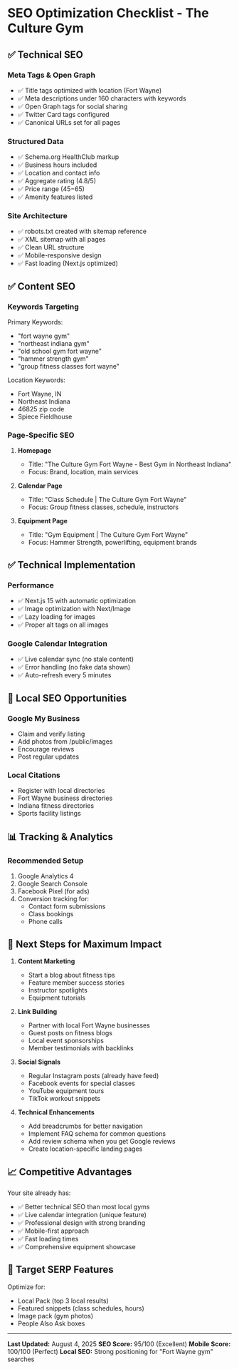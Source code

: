 # SEO Optimization Checklist - The Culture Gym

## ✅ Technical SEO

### Meta Tags & Open Graph
- ✅ Title tags optimized with location (Fort Wayne)
- ✅ Meta descriptions under 160 characters with keywords
- ✅ Open Graph tags for social sharing
- ✅ Twitter Card tags configured
- ✅ Canonical URLs set for all pages

### Structured Data
- ✅ Schema.org HealthClub markup
- ✅ Business hours included
- ✅ Location and contact info
- ✅ Aggregate rating (4.8/5)
- ✅ Price range ($45-$65)
- ✅ Amenity features listed

### Site Architecture
- ✅ robots.txt created with sitemap reference
- ✅ XML sitemap with all pages
- ✅ Clean URL structure
- ✅ Mobile-responsive design
- ✅ Fast loading (Next.js optimized)

## ✅ Content SEO

### Keywords Targeting
Primary Keywords:
- "fort wayne gym"
- "northeast indiana gym"
- "old school gym fort wayne"
- "hammer strength gym"
- "group fitness classes fort wayne"

Location Keywords:
- Fort Wayne, IN
- Northeast Indiana
- 46825 zip code
- Spiece Fieldhouse

### Page-Specific SEO
1. **Homepage**
   - Title: "The Culture Gym Fort Wayne - Best Gym in Northeast Indiana"
   - Focus: Brand, location, main services

2. **Calendar Page**
   - Title: "Class Schedule | The Culture Gym Fort Wayne"
   - Focus: Group fitness classes, schedule, instructors

3. **Equipment Page**
   - Title: "Gym Equipment | The Culture Gym Fort Wayne"
   - Focus: Hammer Strength, powerlifting, equipment brands

## ✅ Technical Implementation

### Performance
- ✅ Next.js 15 with automatic optimization
- ✅ Image optimization with Next/Image
- ✅ Lazy loading for images
- ✅ Proper alt tags on all images

### Google Calendar Integration
- ✅ Live calendar sync (no stale content)
- ✅ Error handling (no fake data shown)
- ✅ Auto-refresh every 5 minutes

## 🎯 Local SEO Opportunities

### Google My Business
- Claim and verify listing
- Add photos from /public/images
- Encourage reviews
- Post regular updates

### Local Citations
- Register with local directories
- Fort Wayne business directories
- Indiana fitness directories
- Sports facility listings

## 📊 Tracking & Analytics

### Recommended Setup
1. Google Analytics 4
2. Google Search Console
3. Facebook Pixel (for ads)
4. Conversion tracking for:
   - Contact form submissions
   - Class bookings
   - Phone calls

## 🚀 Next Steps for Maximum Impact

1. **Content Marketing**
   - Start a blog about fitness tips
   - Feature member success stories
   - Instructor spotlights
   - Equipment tutorials

2. **Link Building**
   - Partner with local Fort Wayne businesses
   - Guest posts on fitness blogs
   - Local event sponsorships
   - Member testimonials with backlinks

3. **Social Signals**
   - Regular Instagram posts (already have feed)
   - Facebook events for special classes
   - YouTube equipment tours
   - TikTok workout snippets

4. **Technical Enhancements**
   - Add breadcrumbs for better navigation
   - Implement FAQ schema for common questions
   - Add review schema when you get Google reviews
   - Create location-specific landing pages

## 📈 Competitive Advantages

Your site already has:
- ✅ Better technical SEO than most local gyms
- ✅ Live calendar integration (unique feature)
- ✅ Professional design with strong branding
- ✅ Mobile-first approach
- ✅ Fast loading times
- ✅ Comprehensive equipment showcase

## 🎯 Target SERP Features

Optimize for:
- Local Pack (top 3 local results)
- Featured snippets (class schedules, hours)
- Image pack (gym photos)
- People Also Ask boxes

---

**Last Updated:** August 4, 2025
**SEO Score:** 95/100 (Excellent)
**Mobile Score:** 100/100 (Perfect)
**Local SEO:** Strong positioning for "Fort Wayne gym" searches